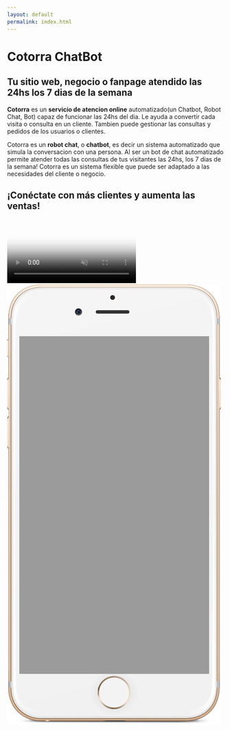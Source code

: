 ```yaml
---
layout: default
permalink: index.html
---
```


  <div class="row">
    <div class="col-md-7 col-md-push-1 col-sm-push-1 col-sm-7">
      <h1 class="h1index">Cotorra ChatBot</h1>
      <h2 class="h2index">Tu sitio web, negocio o fanpage atendido las 24hs los 7 dias de la semana</h2>
      <p><strong>Cotorra</strong> es un <strong>servicio de atencion online</strong> automatizado(un Chatbot, Robot Chat, Bot) capaz de funcionar las 24hs del dia. 
      Le ayuda a convertir cada visita o consulta en un cliente. Tambien puede gestionar las consultas y pedidos de los usuarios o clientes.</p>
      <p>Cotorra es un <strong>robot chat</strong>, o <strong>chatbot</strong>, es decir un sistema automatizado que simula la conversacion con una persona.
      Al ser un bot de chat automatizado permite atender todas las consultas de tus visitantes las 24hs, los 7 dias de la semana!
      Cotorra es un sistema flexible que puede ser adaptado a las necesidades del cliente o negocio.</p>
      <h2 class="h2index">¡Conéctate con más clientes y aumenta las ventas!</h2>
    </div>
    <div class="col-md-4 col-md-push-1 col-sm-4 col-sm-push-1 mobile-image">
      <div class="mobile">
	<div class="video-wrapper">
	  <video id="demovid" muted="" autoplay="" loop="" controls="" poster="/img/aheadvid-thumb1.png">
	    <source src="/img/cotorra-demo-video.mp4" type="video/mp4">
	    <source src="/img/cotorra-demo-video.webm" type="video/webm">
	    <p>Tu navegador no soporte la reproduccion del video.</p>
	  </video>
	</div>
	<img class="img-responsive" src="/img/ios.png" alt="Demo con algunas de las aplicaciones de Cotorra.">
      </div>
    </div>


  </div>
